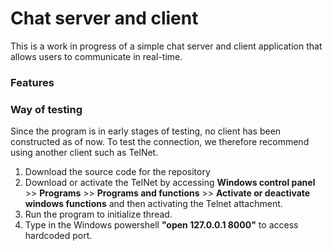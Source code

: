 # Chat server and client

This is a work in progress of a simple chat server and client application 
that allows users to communicate in real-time.


### Features


### Way of testing

Since the program is in early stages of testing, no client has been constructed as of now.
To test the connection, we therefore recommend using another client such as TelNet.
1. Download the source code for the repository
2. Download or activate the TelNet by accessing **Windows control panel** >> **Programs** >> 
**Programs and functions** >> **Activate or deactivate windows functions** and then activating the Telnet attachment. 
3. Run the program to initialize thread.
4. Type in the Windows powershell **"open 127.0.0.1 8000"** to access hardcoded port.